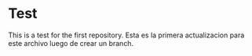 # Test
This is a test for the first repository.
Esta es la primera actualizacion para este archivo luego de crear un branch.
